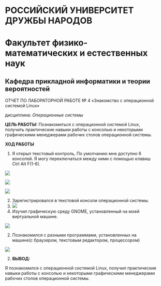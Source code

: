 ﻿# **РОССИЙСКИЙ УНИВЕРСИТЕТ ДРУЖБЫ НАРОДОВ**
# **Факультет физико-математических и естественных наук**
## **Кафедра прикладной информатики и теории вероятностей**
ОТЧЕТ ПО ЛАБОРАТОРНОЙ РАБОТЕ № 4 «Знакомство с операционной системой Linux»

дисциплина: *Операционные системы*

**ЦЕЛЬ РАБОТЫ:** Познакомиться с операционной системой Linux, получить практические навыки работы с консолью и некоторыми графическими менеджерами рабочих столов операционной системы.

**ХОД РАБОТЫ**

1. Я открыл текстовый контроль, По умолчанию мне доступно 6 консолей. Я могу переключаться между ними с помощью клавиш Ctrl Alt F(1-6).

![](Aspose.Words.5d445df1-e2c5-49e1-a2bb-acc6dc8d4b12.001.png) 

![](Aspose.Words.5d445df1-e2c5-49e1-a2bb-acc6dc8d4b12.002.png)

![](Aspose.Words.5d445df1-e2c5-49e1-a2bb-acc6dc8d4b12.003.png)   

2. Зарегистрировался в текстовой консоли операционной системы. 
2. ![](Aspose.Words.5d445df1-e2c5-49e1-a2bb-acc6dc8d4b12.004.png)
2. Изучил графическую среду GNOME, установленный на моей виртуальной машине.

![](Aspose.Words.5d445df1-e2c5-49e1-a2bb-acc6dc8d4b12.005.png)

2. Познакомился с разными программами, установленных на машине(с браузером, текстовым редактором, процессором) 

![](Aspose.Words.5d445df1-e2c5-49e1-a2bb-acc6dc8d4b12.006.png)

2. **ВЫВОД:**

Я познакомился с операционной системой Linux, получил практические навыки работы с консолью и некоторыми графическими менеджерами рабочих столов операционной системы.
